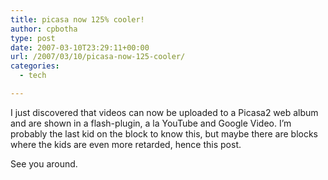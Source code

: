 ```yaml
---
title: picasa now 125% cooler!
author: cpbotha
type: post
date: 2007-03-10T23:29:11+00:00
url: /2007/03/10/picasa-now-125-cooler/
categories:
  - tech

---
```

I just discovered that videos can now be uploaded to a Picasa2 web album and are shown in a flash-plugin, a la YouTube and Google Video. I’m probably the last kid on the block to know this, but maybe there are blocks where the kids are even more retarded, hence this post.

See you around.

